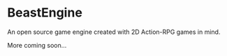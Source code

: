 # BeastEngine
An open source game engine created with 2D Action-RPG games in mind.

More coming soon...
